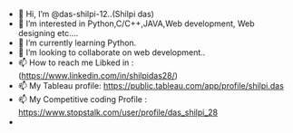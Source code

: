 - 👋 Hi, I’m @das-shilpi-12..(Shilpi das)
- 👀 I’m interested in Python,C/C++,JAVA,Web development, Web designing etc....
- 🌱 I’m currently learning  Python.
- 💞️ I’m looking to collaborate on web development..
- 📫 How to reach me Libked in : (https://www.linkedin.com/in/shilpidas28/)
- 📫 My Tableau profile: https://public.tableau.com/app/profile/shilpi.das
- 📫 My Competitive coding Profile : https://www.stopstalk.com/user/profile/das_shilpi_28
-

<!---
das-shilpi-12/das-shilpi-12 is a ✨ special ✨ repository because its `README.md` (this file) appears on your GitHub profile.
You can click the Preview link to take a look at your changes.
--->
